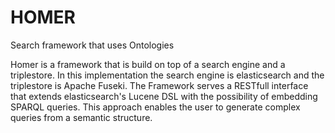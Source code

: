 HOMER
=====

Search framework that uses Ontologies

Homer is a framework that is build on top of a search engine and a triplestore. In this implementation the search engine is elasticsearch and the triplestore is Apache Fuseki. The Framework serves a RESTfull interface that extends elasticsearch's Lucene DSL with the possibility of embedding SPARQL queries. This approach enables the user to generate complex queries from a semantic structure. 
